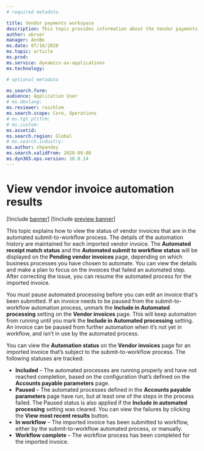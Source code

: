 ```yaml
---
# required metadata

title: Vendor payments workspace
description: This topic provides information about the Vendor payments workspace. The Vendor payments workspace shows information that is related to the processing of vendor payments.
author: abruer
manager: AnnBe
ms.date: 07/16/2020
ms.topic: article
ms.prod: 
ms.service: dynamics-ax-applications
ms.technology: 

# optional metadata

ms.search.form:  
audience: Application User
# ms.devlang: 
ms.reviewer: roschlom
ms.search.scope: Core, Operations
# ms.tgt_pltfrm: 
# ms.custom: 
ms.assetid: 
ms.search.region: Global
# ms.search.industry: 
ms.author: shpandey
ms.search.validFrom: 2020-09-08
ms.dyn365.ops.version: 10.0.14
---
```


# View vendor invoice automation results
 
[!include [banner](../includes/banner.md)]
[!include [preview banner](../includes/preview-banner.md)]

This topic explains how to view the status of vendor invoices that are in the automated submit-to-workflow process. The details of the automation history are maintained for each imported vendor invoice. The **Automated receipt match status** and the **Automated submit to workflow status** will be displayed on the **Pending vendor invoices** page, depending on which business processes you have chosen to automate. You can view the details and make a plan to focus on the invoices that failed an automated step. After correcting the issue, you can resume the automated process for the imported invoice. 

You must pause automated processing before you can edit an invoice that's been submitted. If an invoice needs to be paused from the submit-to-workflow automation process, unmark the **Include in Automated processing** setting on the **Vendor invoices** page. This will keep automation from running until you mark the **Include in Automated processing** setting. An invoice can be paused from further automation when it’s not yet in workflow, and isn’t in use by the automated process.

You can view the **Automation status** on the **Vendor invoices** page for an imported invoice that’s subject to the submit-to-workflow process. The following statuses are tracked:

- **Included** – The automated processes are running properly and have not reached completion, based on the configuration that’s defined on the **Accounts payable parameters** page.
- **Paused** – The automated processes defined in the **Accounts payable parameters** page have run, but at least one of the steps in the process failed. The Paused status is also applied if the **Include in automated processing** setting was cleared. You can view the failures by clicking the **View most recent results** button.
- **In workflow** – The imported invoice has been submitted to workflow, either by the submit-to-workflow automated process, or manually. 
- **Workflow complete** – The workflow process has been completed for the imported invoice.

